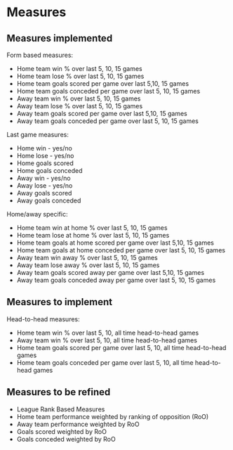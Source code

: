 # Measures

## Measures implemented

Form based measures:
* Home team win % over last 5, 10, 15 games
* Home team lose % over last 5, 10, 15 games
* Home team goals scored per game over last 5,10, 15 games
* Home team goals conceded per game over last 5, 10, 15 games
* Away team win % over last 5, 10, 15 games
* Away team lose % over last 5, 10, 15 games
* Away team goals scored per game over last 5,10, 15 games
* Away team goals conceded per game over last 5, 10, 15 games

Last game measures:
* Home win - yes/no
* Home lose - yes/no
* Home goals scored
* Home goals conceded
* Away win - yes/no
* Away lose - yes/no
* Away goals scored
* Away goals conceded

Home/away specific:
* Home team win at home % over last 5, 10, 15 games
* Home team lose at home % over last 5, 10, 15 games
* Home team goals at home scored per game over last 5,10, 15 games
* Home team goals at home conceded per game over last 5, 10, 15 games
* Away team win away % over last 5, 10, 15 games
* Away team lose away % over last 5, 10, 15 games
* Away team goals scored away per game over last 5,10, 15 games
* Away team goals conceded away per game over last 5, 10, 15 games

## Measures to implement

Head-to-head measures:
* Home team win % over last 5, 10, all time head-to-head games
* Away team win % over last 5, 10, all time head-to-head games
* Home team goals scored per game over last 5, 10, all time head-to-head games
* Home team goals conceded per game over last 5, 10, all time head-to-head games

## Measures to be refined

* League Rank Based Measures
* Home team performance weighted by ranking of opposition (RoO)
* Away team performance weighted by RoO
* Goals scored weighted by RoO
* Goals conceded weighted by RoO
